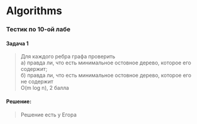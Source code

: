 # Algorithms
### Тестик по 10-ой лабе
#### Задача 1
  > Для каждого ребра графа проверить  
  > а) правда ли, что есть минимальное остовное дерево, которое его содержит;  
  > б) правда ли, что есть минимальное остовное дерево, которое его не содержит  
  > O(m log n), 2 балла  
#### Решение:  
  > Решение есть у Егора
